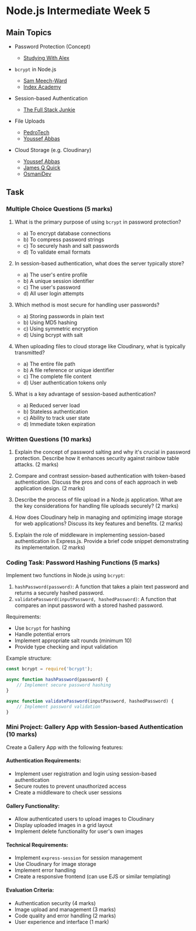 # Node.js Intermediate Week 5

## Main Topics

* Password Protection (Concept)
    - [Studying With Alex](https://www.youtube.com/watch?v=qgpsIBLvrGY)

* `bcrypt` in Node.js
    - [Sam Meech-Ward](https://www.youtube.com/watch?v=AzA_LTDoFqY)
    - [Index Academy](https://www.youtube.com/watch?v=YYHtHbJnVEU)

* Session-based Authentication
    - [The Full Stack Junkie](https://www.youtube.com/watch?v=TDe7DRYK8vU)

* File Uploads
    - [PedroTech](https://www.youtube.com/watch?v=wIOpe8S2Mk8)
    - [Youssef Abbas](https://www.youtube.com/watch?v=j9ibqDLmKZs)

* Cloud Storage (e.g. Cloudinary)
    - [Youssef Abbas](https://www.youtube.com/watch?v=kvmQRkEj5h0)
    - [James Q Quick](https://www.youtube.com/watch?v=Rw_QeJLnCK4)
    - [OsmaniDev](https://m.youtube.com/watch?v=3Gj_mL9JJ6k)

## Task


### Multiple Choice Questions (5 marks)

1. What is the primary purpose of using `bcrypt` in password protection?
    - a) To encrypt database connections
    - b) To compress password strings
    - c) To securely hash and salt passwords
    - d) To validate email formats

2. In session-based authentication, what does the server typically store?
    - a) The user's entire profile
    - b) A unique session identifier
    - c) The user's password
    - d) All user login attempts

3. Which method is most secure for handling user passwords?
    - a) Storing passwords in plain text
    - b) Using MD5 hashing
    - c) Using symmetric encryption
    - d) Using bcrypt with salt

4. When uploading files to cloud storage like Cloudinary, what is typically transmitted?
    - a) The entire file path
    - b) A file reference or unique identifier
    - c) The complete file content
    - d) User authentication tokens only

5. What is a key advantage of session-based authentication?
    - a) Reduced server load
    - b) Stateless authentication
    - c) Ability to track user state
    - d) Immediate token expiration

### Written Questions (10 marks)

1. Explain the concept of password salting and why it's crucial in password protection. Describe how it enhances security against rainbow table attacks. (2 marks)

2. Compare and contrast session-based authentication with token-based authentication. Discuss the pros and cons of each approach in web application design. (2 marks)

3. Describe the process of file upload in a Node.js application. What are the key considerations for handling file uploads securely? (2 marks)

4. How does Cloudinary help in managing and optimizing image storage for web applications? Discuss its key features and benefits. (2 marks)

5. Explain the role of middleware in implementing session-based authentication in Express.js. Provide a brief code snippet demonstrating its implementation. (2 marks)

### Coding Task: Password Hashing Functions (5 marks)

Implement two functions in Node.js using `bcrypt`:

1. `hashPassword(password)`: A function that takes a plain text password and returns a securely hashed password.
2. `validatePassword(inputPassword, hashedPassword)`: A function that compares an input password with a stored hashed password.

Requirements:
- Use `bcrypt` for hashing
- Handle potential errors
- Implement appropriate salt rounds (minimum 10)
- Provide type checking and input validation

Example structure:
```javascript
const bcrypt = require('bcrypt');

async function hashPassword(password) {
    // Implement secure password hashing
}

async function validatePassword(inputPassword, hashedPassword) {
    // Implement password validation
}
```

### Mini Project: Gallery App with Session-based Authentication (10 marks)

Create a Gallery App with the following features:

#### Authentication Requirements:
- Implement user registration and login using session-based authentication
- Secure routes to prevent unauthorized access
- Create a middleware to check user sessions

#### Gallery Functionality:
- Allow authenticated users to upload images to Cloudinary
- Display uploaded images in a grid layout
- Implement delete functionality for user's own images

#### Technical Requirements:
- Implement `express-session` for session management
- Use Cloudinary for image storage
- Implement error handling
- Create a responsive frontend (can use EJS or similar templating)

#### Evaluation Criteria:
- Authentication security (4 marks)
- Image upload and management (3 marks)
- Code quality and error handling (2 marks)
- User experience and interface (1 mark)
